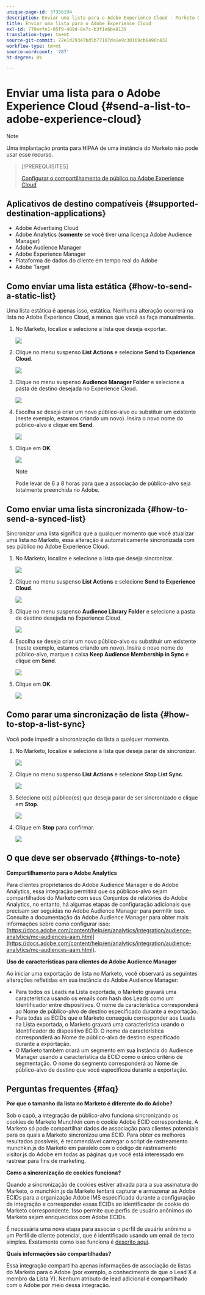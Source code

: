 ```yaml
---
unique-page-id: 37356194
description: Enviar uma lista para o Adobe Experience Cloud - Marketo Docs - Documentação do produto
title: Enviar uma lista para o Adobe Experience Cloud
exl-id: 770eefe1-05f9-409d-8e7c-b3f1e6ba8139
translation-type: tm+mt
source-git-commit: 72e1d29347bd5b77107da1e9c30169cb6490c432
workflow-type: tm+mt
source-wordcount: '787'
ht-degree: 0%

---
```


# Enviar uma lista para o Adobe Experience Cloud {#send-a-list-to-adobe-experience-cloud}

>[!NOTE]
>
>Uma implantação pronta para HIPAA de uma instância do Marketo não pode usar esse recurso.

>[!PREREQUISITES]
>
>[Configurar o compartilhamento de público na Adobe Experience Cloud](/help/marketo/product-docs/core-marketo-concepts/miscellaneous/set-up-adobe-experience-cloud-audience-sharing.md)

## Aplicativos de destino compatíveis {#supported-destination-applications}

* Adobe Advertising Cloud
* Adobe Analytics (**somente** se você tiver uma licença Adobe Audience Manager)
* Adobe Audience Manager
* Adobe Experience Manager
* Plataforma de dados do cliente em tempo real do Adobe
* Adobe Target

## Como enviar uma lista estática {#how-to-send-a-static-list}

Uma lista estática é apenas isso, estática. Nenhuma alteração ocorrerá na lista no Adobe Experience Cloud, a menos que você as faça manualmente.

1. No Marketo, localize e selecione a lista que deseja exportar.

   ![](assets/send-a-list-to-adobe-experience-cloud-1.png)

1. Clique no menu suspenso **List Actions** e selecione **Send to Experience Cloud**.

   ![](assets/send-a-list-to-adobe-experience-cloud-2.png)

1. Clique no menu suspenso **Audience Manager Folder** e selecione a pasta de destino desejada no Experience Cloud.

   ![](assets/send-a-list-to-adobe-experience-cloud-3.png)

1. Escolha se deseja criar um novo público-alvo ou substituir um existente (neste exemplo, estamos criando um novo). Insira o novo nome do público-alvo e clique em **Send**.

   ![](assets/send-a-list-to-adobe-experience-cloud-4.png)

1. Clique em **OK**.

   ![](assets/send-a-list-to-adobe-experience-cloud-5.png)

   >[!NOTE]
   >
   >Pode levar de 6 a 8 horas para que a associação de público-alvo seja totalmente preenchida no Adobe.

## Como enviar uma lista sincronizada {#how-to-send-a-synced-list}

Sincronizar uma lista significa que a qualquer momento que você atualizar uma lista no Marketo, essa alteração é automaticamente sincronizada com seu público no Adobe Experience Cloud.

1. No Marketo, localize e selecione a lista que deseja sincronizar.

   ![](assets/send-a-list-to-adobe-experience-cloud-6.png)

1. Clique no menu suspenso **List Actions** e selecione **Send to Experience Cloud**.

   ![](assets/send-a-list-to-adobe-experience-cloud-7.png)

1. Clique no menu suspenso **Audience Library Folder** e selecione a pasta de destino desejada no Experience Cloud.

   ![](assets/send-a-list-to-adobe-experience-cloud-8.png)

1. Escolha se deseja criar um novo público-alvo ou substituir um existente (neste exemplo, estamos criando um novo). Insira o novo nome do público-alvo, marque a caixa **Keep Audience Membership in Sync** e clique em **Send**.

   ![](assets/send-a-list-to-adobe-experience-cloud-9.png)

1. Clique em **OK**.

   ![](assets/send-a-list-to-adobe-experience-cloud-10.png)

## Como parar uma sincronização de lista {#how-to-stop-a-list-sync}

Você pode impedir a sincronização da lista a qualquer momento.

1. No Marketo, localize e selecione a lista que deseja parar de sincronizar.

   ![](assets/send-a-list-to-adobe-experience-cloud-11.png)

1. Clique no menu suspenso **List Actions** e selecione **Stop List Sync**.

   ![](assets/send-a-list-to-adobe-experience-cloud-12.png)

1. Selecione o(s) público(es) que deseja parar de ser sincronizado e clique em **Stop**.

   ![](assets/send-a-list-to-adobe-experience-cloud-13.png)

1. Clique em **Stop** para confirmar.

   ![](assets/send-a-list-to-adobe-experience-cloud-14.png)

## O que deve ser observado {#things-to-note}

**Compartilhamento para o Adobe Analytics**

Para clientes proprietários do Adobe Audience Manager e do Adobe Analytics, essa integração permitirá que os públicos-alvo sejam compartilhados do Marketo com seus Conjuntos de relatórios do Adobe Analytics, no entanto, há algumas etapas de configuração adicionais que precisam ser seguidas no Adobe Audience Manager para permitir isso. Consulte a documentação da Adobe Audience Manager para obter mais informações sobre como configurar isso: [https://docs.adobe.com/content/help/en/analytics/integration/audience-analytics/mc-audiences-aam.html](https://docs.adobe.com/content/help/en/analytics/integration/audience-analytics/mc-audiences-aam.html).

**Uso de características para clientes do Adobe Audience Manager**

Ao iniciar uma exportação de lista no Marketo, você observará as seguintes alterações refletidas em sua instância do Adobe Audience Manager:

* Para todos os Leads na Lista exportada, o Marketo gravará uma característica usando os emails com hash dos Leads como um Identificador entre dispositivos. O nome da característica corresponderá ao Nome de público-alvo de destino especificado durante a exportação.
* Para todas as ECIDs que o Marketo conseguiu corresponder aos Leads na Lista exportada, o Marketo gravará uma característica usando o Identificador de dispositivo ECID. O nome da característica corresponderá ao Nome de público-alvo de destino especificado durante a exportação.
* O Marketo também criará um segmento em sua Instância do Audience Manager usando a característica da ECID como o único critério de segmentação. O nome do segmento corresponderá ao Nome de público-alvo de destino que você especificou durante a exportação.

## Perguntas frequentes {#faq}

**Por que o tamanho da lista no Marketo é diferente do do Adobe?**

Sob o capô, a integração de público-alvo funciona sincronizando os cookies do Marketo Munchkin com o cookie Adobe ECID correspondente. A Marketo só pode compartilhar dados de associação para clientes potenciais para os quais a Marketo sincronizou uma ECID. Para obter os melhores resultados possíveis, é recomendável carregar o script de rastreamento munchkin.js do Marketo em paralelo com o código de rastreamento visitor.js do Adobe em todas as páginas que você está interessado em rastrear para fins de marketing.

**Como a sincronização de cookies funciona?**

Quando a sincronização de cookies estiver ativada para a sua assinatura do Marketo, o munchkin.js da Marketo tentará capturar e armazenar as Adobe ECIDs para a organização Adobe IMS especificada durante a configuração da integração e corresponder essas ECIDs ao identificador de cookie do Marketo correspondente. Isso permite que perfis de usuário anônimos do Marketo sejam enriquecidos com Adobe ECIDs.

É necessária uma nova etapa para associar o perfil de usuário anônimo a um Perfil de cliente potencial, que é identificado usando um email de texto simples. Exatamente como isso funciona é [descrito aqui](/help/marketo/product-docs/reporting/basic-reporting/report-activity/tracking-anonymous-activity-and-people.md).

**Quais informações são compartilhadas?**

Essa integração compartilha apenas informações de associação de listas do Marketo para o Adobe (por exemplo, o conhecimento de que o Lead X é membro da Lista Y). Nenhum atributo de lead adicional é compartilhado com o Adobe por meio dessa integração.
